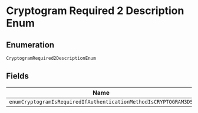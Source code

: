 
# Cryptogram Required 2 Description Enum

## Enumeration

`CryptogramRequired2DescriptionEnum`

## Fields

| Name |
|  --- |
| `enumCryptogramIsRequiredIfAuthenticationMethodIsCRYPTOGRAM3DS` |

